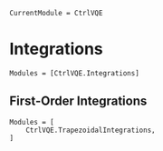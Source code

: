 ```@meta
CurrentModule = CtrlVQE
```

# Integrations

```@autodocs
Modules = [CtrlVQE.Integrations]
```

## First-Order Integrations
```@autodocs
Modules = [
    CtrlVQE.TrapezoidalIntegrations,
]
```